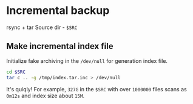 # Incremental backup
rsync + tar
Source dir - `$SRC`

## Make incremental index file
Initialize fake archiving in the `/dev/null` for generation index file.
```bash
cd $SRC
tar c .. -g /tmp/index.tar.inc > /dev/null
```
It's quiqly! For example, `327G` in the `$SRC` with over `1000000` files scans as `0m12s` and index size about `15M`.
